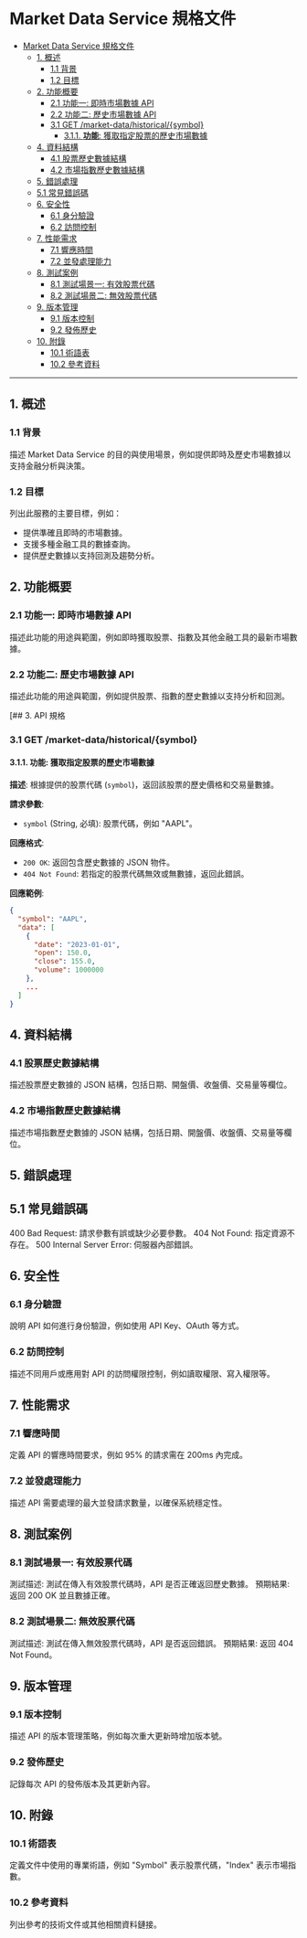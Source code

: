 # Market Data Service 規格文件

- [Market Data Service 規格文件](#market-data-service-規格文件)
  - [1. 概述](#1-概述)
    - [1.1 背景](#11-背景)
    - [1.2 目標](#12-目標)
  - [2. 功能概要](#2-功能概要)
    - [2.1 功能一: 即時市場數據 API](#21-功能一-即時市場數據-api)
    - [2.2 功能二: 歷史市場數據 API](#22-功能二-歷史市場數據-api)
    - [3.1 GET /market-data/historical/{symbol}](#31-get-market-datahistoricalsymbol)
      - [3.1.1.  **功能**: 獲取指定股票的歷史市場數據](#311--功能-獲取指定股票的歷史市場數據)
  - [4. 資料結構](#4-資料結構)
    - [4.1 股票歷史數據結構](#41-股票歷史數據結構)
    - [4.2 市場指數歷史數據結構](#42-市場指數歷史數據結構)
  - [5. 錯誤處理](#5-錯誤處理)
  - [5.1 常見錯誤碼](#51-常見錯誤碼)
  - [6. 安全性](#6-安全性)
    - [6.1 身分驗證](#61-身分驗證)
    - [6.2 訪問控制](#62-訪問控制)
  - [7. 性能需求](#7-性能需求)
    - [7.1 響應時間](#71-響應時間)
    - [7.2 並發處理能力](#72-並發處理能力)
  - [8. 測試案例](#8-測試案例)
    - [8.1 測試場景一: 有效股票代碼](#81-測試場景一-有效股票代碼)
    - [8.2 測試場景二: 無效股票代碼](#82-測試場景二-無效股票代碼)
  - [9. 版本管理](#9-版本管理)
    - [9.1 版本控制](#91-版本控制)
    - [9.2 發佈歷史](#92-發佈歷史)
  - [10. 附錄](#10-附錄)
    - [10.1 術語表](#101-術語表)
    - [10.2 參考資料](#102-參考資料)

---

## 1. 概述

### 1.1 背景

描述 Market Data Service 的目的與使用場景，例如提供即時及歷史市場數據以支持金融分析與決策。

### 1.2 目標

列出此服務的主要目標，例如：

- 提供準確且即時的市場數據。
- 支援多種金融工具的數據查詢。
- 提供歷史數據以支持回測及趨勢分析。

## 2. 功能概要

### 2.1 功能一: 即時市場數據 API

描述此功能的用途與範圍，例如即時獲取股票、指數及其他金融工具的最新市場數據。

### 2.2 功能二: 歷史市場數據 API

描述此功能的用途與範圍，例如提供股票、指數的歷史數據以支持分析和回測。

[## 3. API 規格

### 3.1 GET /market-data/historical/{symbol}

#### 3.1.1.  **功能**: 獲取指定股票的歷史市場數據

**描述**: 根據提供的股票代碼 (`symbol`)，返回該股票的歷史價格和交易量數據。

**請求參數**:

- `symbol` (String, 必填): 股票代碼，例如 "AAPL"。

**回應格式**:

- `200 OK`: 返回包含歷史數據的 JSON 物件。
- `404 Not Found`: 若指定的股票代碼無效或無數據，返回此錯誤。

**回應範例**:

```json
{
  "symbol": "AAPL",
  "data": [
    {
      "date": "2023-01-01",
      "open": 150.0,
      "close": 155.0,
      "volume": 1000000
    },
    ...
  ]
}
```

## 4. 資料結構

### 4.1 股票歷史數據結構

描述股票歷史數據的 JSON 結構，包括日期、開盤價、收盤價、交易量等欄位。

### 4.2 市場指數歷史數據結構

描述市場指數歷史數據的 JSON 結構，包括日期、開盤價、收盤價、交易量等欄位。

## 5. 錯誤處理

## 5.1 常見錯誤碼

400 Bad Request: 請求參數有誤或缺少必要參數。
404 Not Found: 指定資源不存在。
500 Internal Server Error: 伺服器內部錯誤。

## 6. 安全性

### 6.1 身分驗證

說明 API 如何進行身份驗證，例如使用 API Key、OAuth 等方式。

### 6.2 訪問控制

描述不同用戶或應用對 API 的訪問權限控制，例如讀取權限、寫入權限等。

## 7. 性能需求

### 7.1 響應時間

定義 API 的響應時間要求，例如 95% 的請求需在 200ms 內完成。

### 7.2 並發處理能力

描述 API 需要處理的最大並發請求數量，以確保系統穩定性。

## 8. 測試案例

### 8.1 測試場景一: 有效股票代碼

測試描述: 測試在傳入有效股票代碼時，API 是否正確返回歷史數據。
預期結果: 返回 200 OK 並且數據正確。

### 8.2 測試場景二: 無效股票代碼

測試描述: 測試在傳入無效股票代碼時，API 是否返回錯誤。
預期結果: 返回 404 Not Found。

## 9. 版本管理

### 9.1 版本控制

描述 API 的版本管理策略，例如每次重大更新時增加版本號。

### 9.2 發佈歷史

記錄每次 API 的發佈版本及其更新內容。

## 10. 附錄

### 10.1 術語表

定義文件中使用的專業術語，例如 "Symbol" 表示股票代碼，"Index" 表示市場指數。

### 10.2 參考資料

列出參考的技術文件或其他相關資料鏈接。
